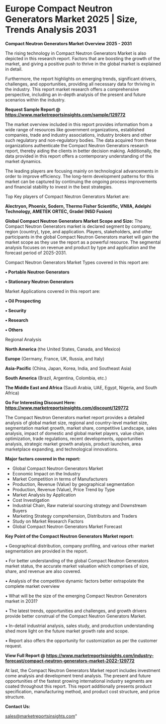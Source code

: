 # Europe Compact Neutron Generators Market 2025 | Size, Trends Analysis 2031

<Strong> Compact Neutron Generators Market Overview 2025 - 2031</strong>

The rising technology in Compact Neutron Generators Market is also depicted in this research report. Factors that are boosting the growth of the market, and giving a positive push to thrive in the global market is explained in detail.

Furthermore, the report highlights on emerging trends, significant drivers, challenges, and opportunities, providing all necessary data for thriving in the industry. This report market research offers a comprehensive perspective, including an in-depth analysis of the present and future scenarios within the industry.

<strong>Request Sample Report @ <a href=https://www.marketreportsinsights.com/sample/129772>https://www.marketreportsinsights.com/sample/129772</a></strong>

The market overview included in this report provides information from a wide range of resources like government organizations, established companies, trade and industry associations, industry brokers and other such regulatory and non-regulatory bodies. The data acquired from these organizations authenticate the Compact Neutron Generators research report, thereby aiding the clients in better decision making. Additionally, the data provided in this report offers a contemporary understanding of the market dynamics.

The leading players are focusing mainly on technological advancements in order to improve efficiency. The long-term development patterns for this market can be captured by continuing the ongoing process improvements and financial stability to invest in the best strategies.

Top Key players of Compact Neutron Generators Market are:

<strong>Alectryon, Phoenix, Sodern, Thermo Fisher Scientific, VNIIA, Adelphi Technology, AMETEK ORTEC, Gradel (NSD Fusion)</strong>

<strong><b>Global Compact Neutron Generators Market Scope and Size:</b></strong>
The Compact Neutron Generators market is declared segment by company, region (country), type, and application. Players, stakeholders, and other participants in the global Compact Neutron Generators market will gain the market scope as they use the report as a powerful resource. The segmental analysis focuses on revenue and product by type and application and the forecast period of 2025-2031.

Compact Neutron Generators Market Types covered in this report are:

<strong>• Portable Neutron Generators

• Stationary Neutron Generators</strong>

Market Applications covered in this report are:

<strong>• Oil Prospecting

• Security

• Research

• Others</strong> 

Regional Analysis

<strong>North America</strong> (the United States, Canada, and Mexico)

<strong>Europe</strong> (Germany, France, UK, Russia, and Italy)

<strong>Asia-Pacific</strong> (China, Japan, Korea, India, and Southeast Asia)

<strong>South America</strong> (Brazil, Argentina, Colombia, etc.)

<strong>The Middle East and Africa</strong> (Saudi Arabia, UAE, Egypt, Nigeria, and South Africa)

<strong>Go For Interesting Discount Here: <a href=https://www.marketreportsinsights.com/discount/129772>https://www.marketreportsinsights.com/discount/129772</a></strong>

The Compact Neutron Generators market report provides a detailed analysis of global market size, regional and country-level market size, segmentation market growth, market share, competitive Landscape, sales analysis, impact of domestic and global market players, value chain optimization, trade regulations, recent developments, opportunities analysis, strategic market growth analysis, product launches, area marketplace expanding, and technological innovations.

<strong><b>Major factors covered in the report:</b></strong>
<ul>
  <li>Global Compact Neutron Generators Market </li>
  <li>Economic Impact on the Industry</li>
  <li>Market Competition in terms of Manufacturers</li>
  <li>Production, Revenue (Value) by geographical segmentation</li>
  <li>Production, Revenue (Value), Price Trend by Type</li>
  <li>Market Analysis by Application</li>
  <li>Cost Investigation</li>
  <li>Industrial Chain, Raw material sourcing strategy and Downstream Buyers</li>
  <li>Marketing Strategy comprehension, Distributors and Traders</li>
  <li>Study on Market Research Factors</li>
  <li>Global Compact Neutron Generators Market Forecast</li>
</ul>

<strong><b>Key Point of the Compact Neutron Generators Market report:</b></strong>

• Geographical distribution, company profiling, and various other market segmentation are provided in the report.

• For better understanding of the global Compact Neutron Generators market status, the accurate market valuation which comprises of size, share, and revenue are also covered.

• Analysis of the competitive dynamic factors better extrapolate the complete market overview

• What will be the size of the emerging Compact Neutron Generators market in 2031?

• The latest trends, opportunities and challenges, and growth drivers provide better construal of the Compact Neutron Generators Market.

• In-detail industrial analysis, sales study, and production understanding shed more light on the future market growth rate and scope.

• Report also offers the opportunity for customization as per the customer request.

<strong><b>View Full Report @ <a href=https://www.marketreportsinsights.com/industry-forecast/compact-neutron-generators-market-2022-129772>https://www.marketreportsinsights.com/industry-forecast/compact-neutron-generators-market-2022-129772</a></b></strong>


At last, the Compact Neutron Generators Market report includes investment come analysis and development trend analysis. The present and future opportunities of the fastest growing international industry segments are coated throughout this report. This report additionally presents product specification, manufacturing method, and product cost structure, and price structure.

<strong>Contact Us:</strong>

sales@marketreportsinsights.com"
